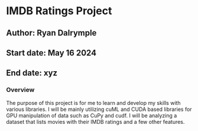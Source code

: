 # IMDB Ratings Project

## Author: Ryan Dalrymple

## Start date: May 16 2024

## End date: xyz

### Overview
The purpose of this project is for me to learn and develop my skills with various libraries. I will be mainly utilizing cuML and CUDA based libraries for GPU manipulation of data such as CuPy and cudf. I will be analyzing a dataset that lists movies with their IMDB ratings and a few other features.